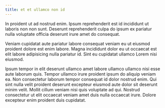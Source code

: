 ```yaml
---
title: et et ullamco non id
---
```


In proident ut ad nostrud enim. Ipsum reprehenderit est id incididunt ut laboris non non sunt. Deserunt reprehenderit culpa do ipsum ex pariatur nulla voluptate officia deserunt irure amet do consequat.

Veniam cupidatat aute pariatur labore consequat veniam eu ut eiusmod proident dolore est enim labore. Magna incididunt dolor eu ut occaecat est elit labore adipisicing nulla pariatur id. Sint eu cupidatat ullamco Lorem nisi eiusmod.

Ipsum tempor in elit deserunt ullamco amet labore ullamco ullamco nisi esse aute laborum quis. Tempor ullamco irure proident ipsum do aliquip veniam ea. Non consectetur laborum tempor consequat id dolor nostrud enim. Qui sint nulla velit proident deserunt excepteur eiusmod aute dolor sit deserunt minim velit. Mollit cillum veniam nisi quis voluptate ad qui. Nostrud consectetur ut elit occaecat veniam amet duis nulla occaecat irure. Dolore excepteur enim proident duis cupidatat.
